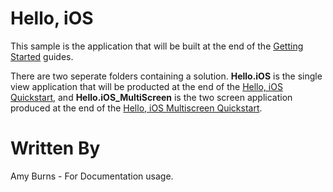 Hello, iOS
==========

This sample is the application that will be built at the end of the [Getting Started](/guides/ios/getting_started/hello,_iOS/) guides.

There are two seperate folders containing a solution. **Hello.iOS** is the single view application that will be producted at the end of the [Hello, iOS Quickstart](/guides/ios/getting_started/hello,_iOS/hello,iOS_quickstart/), and **Hello.iOS_MultiScreen** is the two screen application produced at the end of the [Hello, iOS Multiscreen Quickstart](/guides/ios/getting_started/hello,_iOS_multiscreen/hello,_iOS_multiscreen_quickstart/).

Written By
==========
Amy Burns - For Documentation usage.

